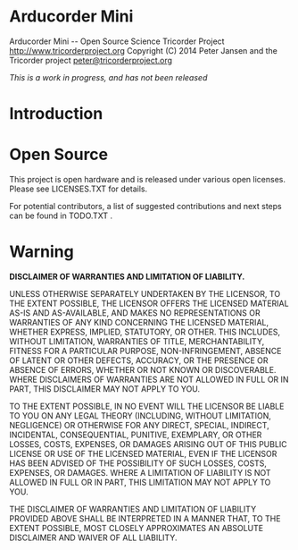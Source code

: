 Arducorder Mini
======

Arducorder Mini -- Open Source Science Tricorder Project
http://www.tricorderproject.org
Copyright (C) 2014  Peter Jansen and the Tricorder project 
peter@tricorderproject.org

*This is a work in progress, and has not been released*

# Introduction



# Open Source

This project is open hardware and is released under various open licenses.  Please see LICENSES.TXT for details.

For potential contributors, a list of suggested contributions and next steps can be found in TODO.TXT .

# Warning


**DISCLAIMER OF WARRANTIES AND LIMITATION OF LIABILITY.**

UNLESS OTHERWISE SEPARATELY UNDERTAKEN BY THE LICENSOR, TO THE EXTENT POSSIBLE, THE LICENSOR OFFERS THE LICENSED MATERIAL AS-IS AND AS-AVAILABLE, AND MAKES NO REPRESENTATIONS OR WARRANTIES OF ANY KIND CONCERNING THE LICENSED MATERIAL, WHETHER EXPRESS, IMPLIED, STATUTORY, OR OTHER. THIS INCLUDES, WITHOUT LIMITATION, WARRANTIES OF TITLE, MERCHANTABILITY, FITNESS FOR A PARTICULAR PURPOSE, NON-INFRINGEMENT, ABSENCE OF LATENT OR OTHER DEFECTS, ACCURACY, OR THE PRESENCE OR ABSENCE OF ERRORS, WHETHER OR NOT KNOWN OR DISCOVERABLE. WHERE DISCLAIMERS OF WARRANTIES ARE NOT ALLOWED IN FULL OR IN PART, THIS DISCLAIMER MAY NOT APPLY TO YOU.

TO THE EXTENT POSSIBLE, IN NO EVENT WILL THE LICENSOR BE LIABLE TO YOU ON ANY LEGAL THEORY (INCLUDING, WITHOUT LIMITATION, NEGLIGENCE) OR OTHERWISE FOR ANY DIRECT, SPECIAL, INDIRECT, INCIDENTAL, CONSEQUENTIAL, PUNITIVE, EXEMPLARY, OR OTHER LOSSES, COSTS, EXPENSES, OR DAMAGES ARISING OUT OF THIS PUBLIC LICENSE OR USE OF THE LICENSED MATERIAL, EVEN IF THE LICENSOR HAS BEEN ADVISED OF THE POSSIBILITY OF SUCH LOSSES, COSTS, EXPENSES, OR DAMAGES. WHERE A LIMITATION OF LIABILITY IS NOT ALLOWED IN FULL OR IN PART, THIS LIMITATION MAY NOT APPLY TO YOU.

THE DISCLAIMER OF WARRANTIES AND LIMITATION OF LIABILITY PROVIDED ABOVE SHALL BE INTERPRETED IN A MANNER THAT, TO THE EXTENT POSSIBLE, MOST CLOSELY APPROXIMATES AN ABSOLUTE DISCLAIMER AND WAIVER OF ALL LIABILITY.

